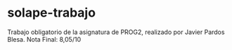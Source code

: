 # solape-trabajo
Trabajo obligatorio de la asignatura de PROG2, realizado por Javier Pardos Blesa. Nota Final: 8,05/10
